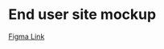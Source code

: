 # End user site mockup

[Figma Link](https://www.figma.com/design/9ZiAJn97ObOv8gtV8ubX1P/AgriLens?node-id=85-4&t=ng5Su8kPnRuilk2k-1)
